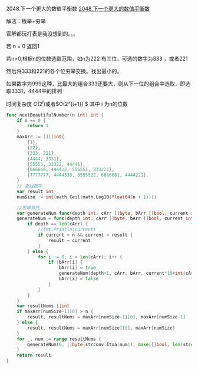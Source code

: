 2048.下一个更大的数值平衡数
[2048.下一个更大的数值平衡数](https://leetcode.cn/problems/next-greater-numerically-balanced-number/)



解法：枚举+穷举



官解都玩打表是我没想到的。。。



若 n = 0 返回1

若n>0,根据n的位数选取范围，如n为222 有三位，可选的数字为333 ，或者221

然后将333和221的各个位穷举交换。找出最小的。

如果数字为999这种，比最大的组合333还要大，则从下一位的组合中选取，即选取3331，4444中的排列



时间复杂度 $O(2^i)$或者$O(2^{i+1}) $ 其中 i 为n的位数



```go
func nextBeautifulNumber(n int) int {
    if n == 0 {
        return 1
    }
    maxArr := [][]int{
        {1},
        {22},
        {333, 221},
        {4444, 3331},
        {55555, 33322, 44441},
        {666666, 444422, 555551, 333221},
        {7777777, 4444333, 5555522, 6666661, 4444221},
    }
    // 查找数字
    var result int
    numSize := int(math.Ceil(math.Log10(float64(n + 1))))

    //穷举排列
    var generateNum func(depth int, cArr []byte, bArr []bool, current int)
    generateNum = func(depth int, cArr []byte, bArr []bool, current int) {
        if depth == len(cArr) {
            //fmt.Println(current)
            if current > n && current < result {
                result = current
            }
        } else {
            for i := 0; i < len(cArr); i++ {
                if !bArr[i] {
                    bArr[i] = true
                    generateNum(depth+1, cArr, bArr, current*10+int(cArr[i]-'0'))
                    bArr[i] = false
                }
            }
        }
    }
    var resultNums []int
    if maxArr[numSize-1][0] > n {
        result, resultNums = maxArr[numSize-1][0], maxArr[numSize-1]
    } else {
        result, resultNums = maxArr[numSize][0], maxArr[numSize]
    }
    for _, num := range resultNums {
        generateNum(0, []byte(strconv.Itoa(num)), make([]bool, len(strconv.Itoa(num))), 0)
    }
    return result
}
```
